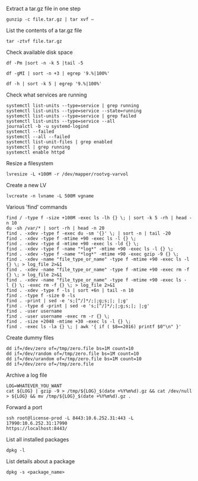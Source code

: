 Extract a tar.gz file in one step
```
gunzip -c file.tar.gz | tar xvf –
```

List the contents of a tar.gz file
```
tar -ztvf file.tar.gz
```

Check available disk space
```
df -Pm |sort -n -k 5 |tail -5
```
```
df -gMI | sort -n +3 | egrep '9.%|100%'
```
```
df -h | sort -k 5 | egrep '9.%|100%'
```

Check what services are running
```
systemctl list-units --type=service | grep running
systemctl list-units --type=service --state=running
systemctl list-units --type=service | grep failed
systemctl list-units --type=service --all
journalctl -b -u systemd-logind
systemctl --failed 
systemctl --all --failed
systemctl list-unit-files | grep enabled
systemctl | grep running
systemctl enable httpd
```
Resize a filesystem
```
lvresize -L +100M -r /dev/mapper/rootvg-varvol
```
Create a new LV
```
lvcreate -n lvname -L 500M vgname
```
Various 'find' commands
```
find / -type f -size +100M -exec ls -lh {} \; | sort -k 5 -rh | head -n 10
du -sh /var/* | sort -rh | head -n 20
find . -xdev -type f -exec du -sm '{}' \; | sort -n | tail -20
find . -xdev -type f -mtime +90 -exec ls -l {} \;
find . -xdev -type d -mtime +90 -exec ls -ld {} \;
find . -xdev -type f -name "*log*" -mtime +90 -exec ls -l {} \;
find . -xdev -type f -name "*log*" -mtime +90 -exec gzip -9 {} \;
find . -xdev -name "file_type_or_name" -type f -mtime +90 -exec ls -l {} \; > log_file 2>&1
find . -xdev -name "file_type_or_name" -type f -mtime +90 -exec rm -f {} \; > log_file 2>&1
find . -xdev -name "file_type_or_name" -type f -mtime +90 -exec ls -l {} \; -exec rm -f {} \; > log_file 2>&1
find . -xdev -type f -ls | sort +6n | tail -n 10
find . -type f -size 0 -ls
find . -print | sed -e 's;[^/]*/;|;g;s;|; |;g'
find . -type d -print | sed -e 's;[^/]*/;|;g;s;|; |;g'
find . -user username
find . -user username -exec rm -r {} \;
find . -size +2048 -mtime +30 -exec ls -l {} \;
find . -exec ls -la {} \; | awk '{ if ( $8==2016) printf $0"\n" }'
```
Create dummy files
```
dd if=/dev/zero of=/tmp/zero.file bs=1M count=10
dd if=/dev/random of=/tmp/zero.file bs=1M count=10
dd if=/dev/urandom of=/tmp/zero.file bs=1M count=10
dd if=/dev/zero of=/tmp/zero.file
```
Archive a log file
```
LOG=WHATEVER_YOU_WANT
cat ${LOG} | gzip -9 > /tmp/${LOG}_$(date +%Y%m%d).gz && cat /dev/null > ${LOG} && mv /tmp/${LOG}_$(date +%Y%m%d).gz .
```
Forward a port
```
ssh root@license-prod -L 8443:10.6.252.31:443 -L 17990:10.6.252.31:17990
https://localhost:8443/
```
List all installed packages
```
dpkg -l
```
List details about a package
```
dpkg -s <package_name>
```
